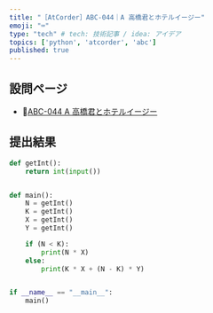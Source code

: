 ```yaml
---
title: "［AtCorder］ABC-044｜A 高橋君とホテルイージー"
emoji: "⌨️"
type: "tech" # tech: 技術記事 / idea: アイデア
topics: ['python', 'atcorder', 'abc']
published: true
---
```


## 設問ページ

- 🔗[ABC-044 A 高橋君とホテルイージー](https://atcoder.jp/contests/abc044/tasks/abc044_a)

## 提出結果

```python
def getInt():
    return int(input())


def main():
    N = getInt()
    K = getInt()
    X = getInt()
    Y = getInt()

    if (N < K):
        print(N * X)
    else:
        print(K * X + (N - K) * Y)


if __name__ == "__main__":
    main()
```
